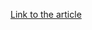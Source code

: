 [Link to the article](https://securelist.com/deathstalker-targets-legal-entities-with-new-janicab-variant/108131/)
